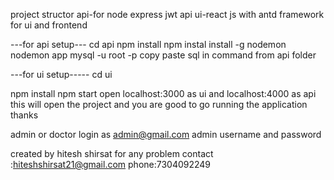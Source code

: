 project structor
api-for node express jwt api
ui-react js with antd framework for ui and frontend

---for api setup---
cd api 
npm install
npm instal
install -g nodemon
nodemon app
mysql -u root -p
copy paste sql in command from api folder


---for ui setup-----
cd ui

npm install
npm start
open localhost:3000 as ui and localhost:4000 as api
this will open the project and you are good to go running the application
thanks 

admin or doctor login as admin@gmail.com admin
username and password

created by hitesh shirsat
for any problem
contact :hiteshshirsat21@gmail.com
phone:7304092249
